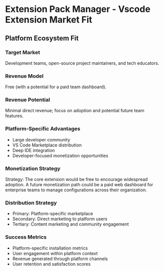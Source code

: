 # Extension Pack Manager - Vscode Extension Market Fit

## Platform Ecosystem Fit

### Target Market
Development teams, open-source project maintainers, and tech educators.

### Revenue Model
Free (with a potential for a paid team dashboard).

### Revenue Potential
Minimal direct revenue; focus on adoption and potential future team features.

### Platform-Specific Advantages
- Large developer community
- VS Code Marketplace distribution
- Deep IDE integration
- Developer-focused monetization opportunities

### Monetization Strategy
Strategy: The core extension would be free to encourage widespread adoption. A future monetization path could be a paid web dashboard for enterprise teams to manage configurations across their organization.

### Distribution Strategy
- Primary: Platform-specific marketplace
- Secondary: Direct marketing to platform users
- Tertiary: Content marketing and community engagement

### Success Metrics
- Platform-specific installation metrics
- User engagement within platform context
- Revenue generated through platform channels
- User retention and satisfaction scores
